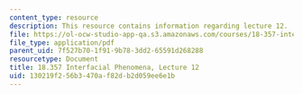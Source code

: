 ```yaml
---
content_type: resource
description: This resource contains information regarding lecture 12.
file: https://ol-ocw-studio-app-qa.s3.amazonaws.com/courses/18-357-interfacial-phenomena-fall-2010/130219f256b3470af82db2d059ee6e1b_MIT18_357F10_Lecture12.pdf
file_type: application/pdf
parent_uid: 7f527b70-1f91-9b78-3dd2-65591d268288
resourcetype: Document
title: 18.357 Interfacial Phenomena, Lecture 12
uid: 130219f2-56b3-470a-f82d-b2d059ee6e1b
---
```

